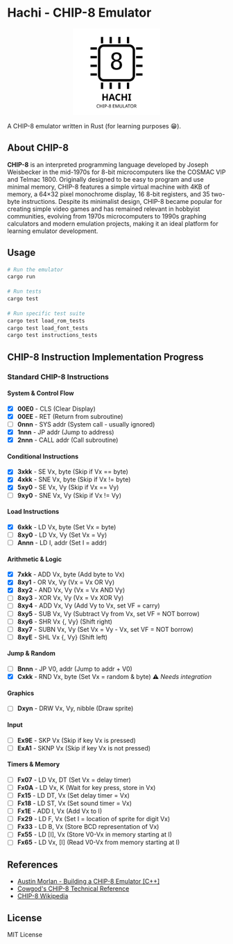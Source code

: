 # Hachi - CHIP-8 Emulator

<div align="center">
  <img src="images/logo.svg" alt="Hachi CHIP-8 Emulator Logo" width="200"/>
</div>

A CHIP-8 emulator written in Rust (for learning purposes 😁).

## About CHIP-8

**CHIP-8** is an interpreted programming language developed by Joseph Weisbecker in the mid-1970s for 8-bit microcomputers like the COSMAC VIP and Telmac 1800. Originally designed to be easy to program and use minimal memory, CHIP-8 features a simple virtual machine with 4KB of memory, a 64×32 pixel monochrome display, 16 8-bit registers, and 35 two-byte instructions. Despite its minimalist design, CHIP-8 became popular for creating simple video games and has remained relevant in hobbyist communities, evolving from 1970s microcomputers to 1990s graphing calculators and modern emulation projects, making it an ideal platform for learning emulator development.

## Usage

```bash
# Run the emulator
cargo run

# Run tests
cargo test

# Run specific test suite
cargo test load_rom_tests
cargo test load_font_tests
cargo test instructions_tests
```

## CHIP-8 Instruction Implementation Progress

### Standard CHIP-8 Instructions

#### System & Control Flow
- [x] **00E0** - CLS (Clear Display)
- [x] **00EE** - RET (Return from subroutine)
- [ ] **0nnn** - SYS addr (System call - usually ignored)
- [x] **1nnn** - JP addr (Jump to address)
- [x] **2nnn** - CALL addr (Call subroutine)

#### Conditional Instructions
- [x] **3xkk** - SE Vx, byte (Skip if Vx == byte)
- [x] **4xkk** - SNE Vx, byte (Skip if Vx != byte)
- [x] **5xy0** - SE Vx, Vy (Skip if Vx == Vy)
- [ ] **9xy0** - SNE Vx, Vy (Skip if Vx != Vy)

#### Load Instructions
- [x] **6xkk** - LD Vx, byte (Set Vx = byte)
- [ ] **8xy0** - LD Vx, Vy (Set Vx = Vy)
- [ ] **Annn** - LD I, addr (Set I = addr)

#### Arithmetic & Logic
- [x] **7xkk** - ADD Vx, byte (Add byte to Vx)
- [x] **8xy1** - OR Vx, Vy (Vx = Vx OR Vy)
- [x] **8xy2** - AND Vx, Vy (Vx = Vx AND Vy)
- [ ] **8xy3** - XOR Vx, Vy (Vx = Vx XOR Vy)
- [ ] **8xy4** - ADD Vx, Vy (Add Vy to Vx, set VF = carry)
- [ ] **8xy5** - SUB Vx, Vy (Subtract Vy from Vx, set VF = NOT borrow)
- [ ] **8xy6** - SHR Vx {, Vy} (Shift right)
- [ ] **8xy7** - SUBN Vx, Vy (Set Vx = Vy - Vx, set VF = NOT borrow)
- [ ] **8xyE** - SHL Vx {, Vy} (Shift left)

#### Jump & Random
- [ ] **Bnnn** - JP V0, addr (Jump to addr + V0)
- [x] **Cxkk** - RND Vx, byte (Set Vx = random & byte) ⚠️ *Needs integration*

#### Graphics
- [ ] **Dxyn** - DRW Vx, Vy, nibble (Draw sprite)

#### Input
- [ ] **Ex9E** - SKP Vx (Skip if key Vx is pressed)
- [ ] **ExA1** - SKNP Vx (Skip if key Vx is not pressed)

#### Timers & Memory
- [ ] **Fx07** - LD Vx, DT (Set Vx = delay timer)
- [ ] **Fx0A** - LD Vx, K (Wait for key press, store in Vx)
- [ ] **Fx15** - LD DT, Vx (Set delay timer = Vx)
- [ ] **Fx18** - LD ST, Vx (Set sound timer = Vx)
- [ ] **Fx1E** - ADD I, Vx (Add Vx to I)
- [ ] **Fx29** - LD F, Vx (Set I = location of sprite for digit Vx)
- [ ] **Fx33** - LD B, Vx (Store BCD representation of Vx)
- [ ] **Fx55** - LD [I], Vx (Store V0-Vx in memory starting at I)
- [ ] **Fx65** - LD Vx, [I] (Read V0-Vx from memory starting at I)

## References

- [Austin Morlan - Building a CHIP-8 Emulator [C++]](https://austinmorlan.com/posts/chip8_emulator)
- [Cowgod's CHIP-8 Technical Reference](http://devernay.free.fr/hacks/chip8/C8TECH10.HTM)
- [CHIP-8 Wikipedia](https://en.wikipedia.org/wiki/CHIP-8)

## License

MIT License 